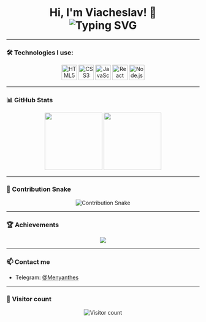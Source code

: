 <h1 align="center">
  Hi, I'm Viacheslav! 👋
  <br>
  <img src="https://readme-typing-svg.herokuapp.com?font=Fira+Code&duration=3000&pause=1000&color=F75C7E&width=435&lines=Fullstack+Developer+in+progress...;JavaScript%2C+React%2C+Node.js;Love+learning+and+building+cool+stuff" alt="Typing SVG" />
</h1>

---

### 🛠️ Technologies I use:

<p align="center">
  <img src="https://cdn.jsdelivr.net/gh/devicons/devicon/icons/html5/html5-original.svg" width="40" alt="HTML5"/>
  <img src="https://cdn.jsdelivr.net/gh/devicons/devicon/icons/css3/css3-original.svg" width="40" alt="CSS3"/>
  <img src="https://cdn.jsdelivr.net/gh/devicons/devicon/icons/javascript/javascript-original.svg" width="40" alt="JavaScript"/>
  <img src="https://cdn.jsdelivr.net/gh/devicons/devicon/icons/react/react-original.svg" width="40" alt="React"/>
  <img src="https://cdn.jsdelivr.net/gh/devicons/devicon/icons/nodejs/nodejs-original.svg" width="40" alt="Node.js"/>
</p>

---

### 📊 GitHub Stats

<p align="center">
  <img src="https://github-readme-stats.vercel.app/api?username=Viacheslav-Bobivnyk&show_icons=true&theme=radical" height="150" />
  <img src="https://github-readme-stats.vercel.app/api/top-langs/?username=Viacheslav-Bobivnyk&layout=compact&theme=radical" height="150" />
</p>

---

### 🐍 Contribution Snake

<p align="center">
  <picture>
    <source srcset="https://raw.githubusercontent.com/Viacheslav-Bobivnyk/Viacheslav-Bobivnyk/output/dist/github-contribution-grid-snake-dark.svg" media="(prefers-color-scheme: dark)" />
    <img src="https://raw.githubusercontent.com/Viacheslav-Bobivnyk/Viacheslav-Bobivnyk/output/dist/github-contribution-grid-snake.svg" alt="Contribution Snake" />
  </picture>
</p>


---

### 🏆 Achievements

<p align="center">
  <img src="https://github-profile-trophy.vercel.app/?username=Viacheslav-Bobivnyk&theme=radical&no-frame=true&no-bg=true&margin-w=4" />
</p>


---

### 📫 Contact me

- Telegram: [@Menyanthes](https://t.me/Menyanthes)

---

### 👀 Visitor count

<p align="center">
  <img src="https://komarev.com/ghpvc/?username=Viacheslav-Bobivnyk&style=flat-square&color=blue" alt="Visitor count" />
</p>
